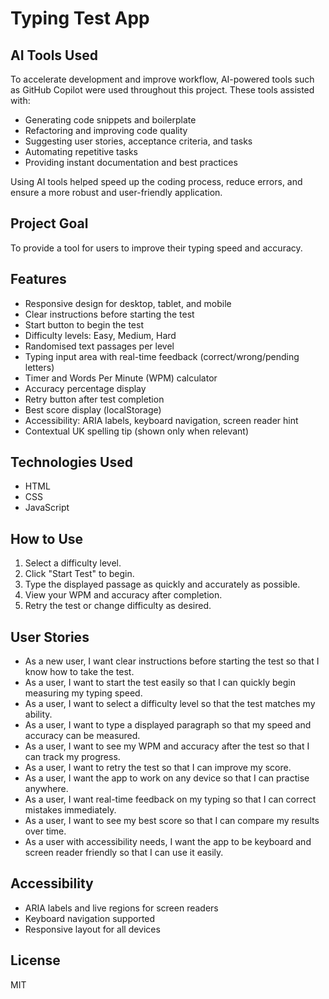 

# Typing Test App

## AI Tools Used

To accelerate development and improve workflow, AI-powered tools such as GitHub Copilot were used throughout this project. These tools assisted with:

- Generating code snippets and boilerplate
- Refactoring and improving code quality
- Suggesting user stories, acceptance criteria, and tasks
- Automating repetitive tasks
- Providing instant documentation and best practices

Using AI tools helped speed up the coding process, reduce errors, and ensure a more robust and user-friendly application.

## Project Goal

To provide a tool for users to improve their typing speed and accuracy.

## Features

- Responsive design for desktop, tablet, and mobile
- Clear instructions before starting the test
- Start button to begin the test
- Difficulty levels: Easy, Medium, Hard
- Randomised text passages per level
- Typing input area with real-time feedback (correct/wrong/pending letters)
- Timer and Words Per Minute (WPM) calculator
- Accuracy percentage display
- Retry button after test completion
- Best score display (localStorage)
- Accessibility: ARIA labels, keyboard navigation, screen reader hint
- Contextual UK spelling tip (shown only when relevant)

## Technologies Used

- HTML
- CSS
- JavaScript

## How to Use

1. Select a difficulty level.
2. Click "Start Test" to begin.
3. Type the displayed passage as quickly and accurately as possible.
4. View your WPM and accuracy after completion.
5. Retry the test or change difficulty as desired.

## User Stories

- As a new user, I want clear instructions before starting the test so that I know how to take the test.
- As a user, I want to start the test easily so that I can quickly begin measuring my typing speed.
- As a user, I want to select a difficulty level so that the test matches my ability.
- As a user, I want to type a displayed paragraph so that my speed and accuracy can be measured.
- As a user, I want to see my WPM and accuracy after the test so that I can track my progress.
- As a user, I want to retry the test so that I can improve my score.
- As a user, I want the app to work on any device so that I can practise anywhere.
- As a user, I want real-time feedback on my typing so that I can correct mistakes immediately.
- As a user, I want to see my best score so that I can compare my results over time.
- As a user with accessibility needs, I want the app to be keyboard and screen reader friendly so that I can use it easily.

## Accessibility

- ARIA labels and live regions for screen readers
- Keyboard navigation supported
- Responsive layout for all devices

## License

MIT
